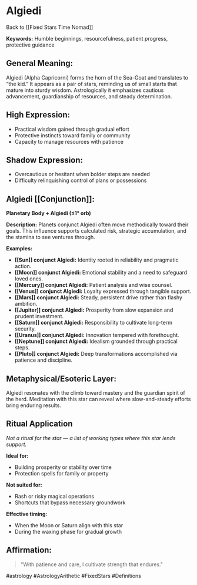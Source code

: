# Algiedi

Back to [[Fixed Stars Time Nomad]]

**Keywords:** Humble beginnings, resourcefulness, patient progress, protective guidance

## General Meaning:
Algiedi (Alpha Capricorni) forms the horn of the Sea-Goat and translates to “the kid.” It appears as a pair of stars, reminding us of small starts that mature into sturdy wisdom. Astrologically it emphasizes cautious advancement, guardianship of resources, and steady determination.

## High Expression:
- Practical wisdom gained through gradual effort
- Protective instincts toward family or community
- Capacity to manage resources with patience

## Shadow Expression:
- Overcautious or hesitant when bolder steps are needed
- Difficulty relinquishing control of plans or possessions

## Algiedi [[Conjunction]]:

**Planetary Body + Algiedi (≤1° orb)**

**Description:**
Planets conjunct Algiedi often move methodically toward their goals. This influence supports calculated risk, strategic accumulation, and the stamina to see ventures through.

**Examples:**
- **[[Sun]] conjunct Algiedi:** Identity rooted in reliability and pragmatic action.
- **[[Moon]] conjunct Algiedi:** Emotional stability and a need to safeguard loved ones.
- **[[Mercury]] conjunct Algiedi:** Patient analysis and wise counsel.
- **[[Venus]] conjunct Algiedi:** Loyalty expressed through tangible support.
- **[[Mars]] conjunct Algiedi:** Steady, persistent drive rather than flashy ambition.
- **[[Jupiter]] conjunct Algiedi:** Prosperity from slow expansion and prudent investment.
- **[[Saturn]] conjunct Algiedi:** Responsibility to cultivate long-term security.
- **[[Uranus]] conjunct Algiedi:** Innovation tempered with forethought.
- **[[Neptune]] conjunct Algiedi:** Idealism grounded through practical steps.
- **[[Pluto]] conjunct Algiedi:** Deep transformations accomplished via patience and discipline.

## Metaphysical/Esoteric Layer:
Algiedi resonates with the climb toward mastery and the guardian spirit of the herd. Meditation with this star can reveal where slow-and-steady efforts bring enduring results.

## Ritual Application
*Not a ritual for the star — a list of working types where this star lends support.*

**Ideal for:**
- Building prosperity or stability over time
- Protection spells for family or property

**Not suited for:**
- Rash or risky magical operations
- Shortcuts that bypass necessary groundwork

**Effective timing:**
- When the Moon or Saturn align with this star
- During the waxing phase for gradual growth

## Affirmation:

> "With patience and care, I cultivate strength that endures."

#astrology #AstrologyArithetic #FixedStars #Definitions
